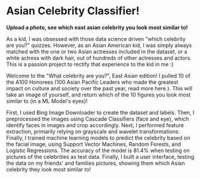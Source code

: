 # Asian Celebrity Classifier!
**Upload a photo, see which east asian celebrity you look most similar to!**

As a kid, I was obsessed with those data science driven "which celebrity are you?" quizzes. However, as an Asian American kid, I was simply always matched with the one or two Asian actresses included in the dataset, or a white actress with dark hair, out of hundreds of other actresses and actors. This is a passion project to rectify that experience to the kid in me :)

Welcome to the "What celebrity are you?", East Asian edition! I pulled 10 of the A100 Honorees (100 Asian Pacific Leaders who made the greatest impact on culture and society over the past year, read more here.). This will take an image of yourself, and return which of the 10 figures you look most similar to (in a ML Model's eyes)!

First, I used Bing Image Downloader to create the dataset and labels. Then, I preprocessed the images using Cascade Classifiers (face and eye), which identify faces in images and crop accordingly. Next, I performed feature extraction, primarily relying on grayscale and wavelet transformations. Finally, I trained machine learning models to predict the celebrity based on the facial image, using Support Vector Machines, Random Forests, and Logistic Regressions. The accuracy of the model is 81.4% when testing on pictures of the celebrities as test data. Finally, I built a user interface, testing the data on my friends' and families pictures, showing them which Asian celebrity they look most similar to! 
